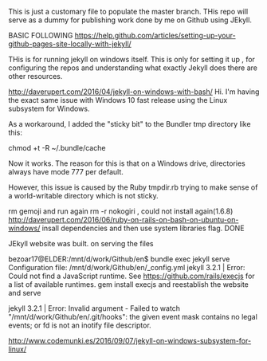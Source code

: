 This is just a customary file to populate the master branch. THis repo will serve as 
a dummy for publishing work done by me on Github using JEkyll.

BASIC FOLLOWING 
https://help.github.com/articles/setting-up-your-github-pages-site-locally-with-jekyll/


THis is for running jekyll on windows itself. This is only for setting it up , for configuring the 
repos and understanding what exactly Jekyll does there are other resources.

http://daverupert.com/2016/04/jekyll-on-windows-with-bash/
Hi. I'm having the exact same issue with Windows 10 fast release using the Linux subsystem for Windows.

As a workaround, I added the "sticky bit" to the Bundler tmp directory like this:

chmod +t -R ~/.bundle/cache

Now it works. The reason for this is that on a Windows drive, directories always have mode 777 per default.

However, this issue is caused by the Ruby tmpdir.rb trying to make sense of a world-writable directory which is not sticky.


rm gemoji and run again 
rm -r nokogiri , could not install again(1.6.8)
http://daverupert.com/2016/06/ruby-on-rails-on-bash-on-ubuntu-on-windows/ insall dependencies and then use system libraries flag.
DONE 

JEkyll website was built.
on serving the files

bezoar17@ELDER:/mnt/d/work/Github/en$ bundle exec jekyll serve
Configuration file: /mnt/d/work/Github/en/_config.yml
jekyll 3.2.1 | Error:  Could not find a JavaScript runtime. See https://github.com/rails/execjs for a list of available runtimes.
gem install execjs and reestablish the website and serve

jekyll 3.2.1 | Error:  Invalid argument - Failed to watch "/mnt/d/work/Github/en/.git/hooks": the given event mask contains no legal events; or fd is not an inotify file descriptor.

http://www.codemunki.es/2016/09/07/jekyll-on-windows-subsystem-for-linux/

bundle exec jekyll serve -w --force_polling
